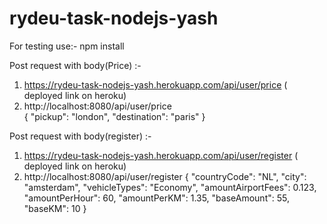 # rydeu-task-nodejs-yash



For testing use:-
npm install

Post request with body(Price) :-
1. https://rydeu-task-nodejs-yash.herokuapp.com/api/user/price ( deployed link on heroku)
2. http://localhost:8080/api/user/price <br>
{
    "pickup": "london",
    "destination": "paris"
}
   
   
Post request with body(register) :- 
1. https://rydeu-task-nodejs-yash.herokuapp.com/api/user/register ( deployed link on heroku)
2. http://localhost:8080/api/user/register
{
    "countryCode": "NL",
    "city": "amsterdam",
    "vehicleTypes": "Economy",
    "amountAirportFees": 0.123,
    "amountPerHour": 60,
    "amountPerKM": 1.35,
    "baseAmount": 55,
    "baseKM": 10
}
